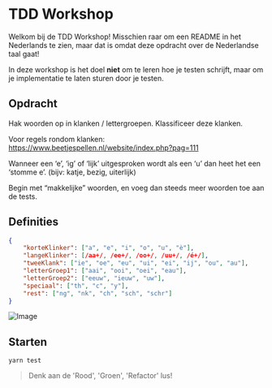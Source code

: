 # TDD Workshop

Welkom bij de TDD Workshop! Misschien raar om een README in het Nederlands te zien, maar dat is omdat deze opdracht over de Nederlandse taal gaat!

In deze workshop is het doel **niet** om te leren hoe je testen schrijft, maar om je implementatie te laten sturen door je testen.

## Opdracht

Hak woorden op in klanken / lettergroepen.
Klassificeer deze klanken.

Voor regels rondom klanken: https://www.beetjespellen.nl/website/index.php?pag=111

Wanneer een ‘e’, ‘ig’ of ‘lijk’ uitgesproken wordt als een ‘u’ dan heet het een ‘stomme e’. (bijv: katje, bezig, uiterlijk)

Begin met “makkelijke” woorden, en voeg dan steeds meer woorden toe aan de tests.

## Definities

```json
{
    "korteKlinker": ["a", "e", "i", "o", "u", "è"],
    "langeKlinker": [/aa+/, /ee+/, /oo+/, /uu+/, /é+/],
    "tweeKlank": ["ie", "oe", "eu", "ui", "ei", "ij", "ou", "au"],
    "letterGroep1": ["aai", "ooi", "oei", "eau"],
    "letterGroep2": ["eeuw", "ieuw", "uw"],
    "speciaal": ["th", "c", "y"],
    "rest": ["ng", "nk", "ch", "sch", "schr"]
}
```

![Image](https://www.taalinblokjes.nl/wp-content/uploads/2019/07/Screenshot-341.png)

## Starten

```
yarn test
```

> Denk aan de 'Rood', 'Groen', 'Refactor' lus!
